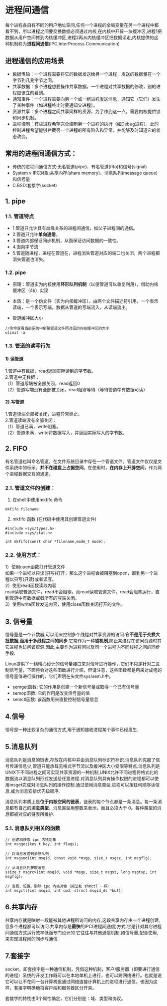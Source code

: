 # 进程间通信
每个进程各⾃有不同的⽤户地址空间,任何⼀个进程的全局变量在另⼀个进程中都看不到，所以进程之间要交换数据必须通过内核,在内核中开辟⼀块缓冲区,进程1把数据从⽤户空间拷到内核缓冲区,进程2再从内核缓冲区把数据读⾛,内核提供的这种机制称为**进程间通信**(IPC,InterProcess Communication) 

## 进程通信的应用场景

- 数据传输：一个进程需要将它的数据发送给另一个进程，发送的数据量在一个字节到几兆字节之间。
- 共享数据：多个进程想要操作共享数据，一个进程对共享数据的修改，别的进程应该立刻看到。
- 通知事件：一个进程需要向另一个或一组进程发送消息，通知它（它们）发生了某种事件（如进程终止时要通知父进程）。
- 资源共享：多个进程之间共享同样的资源。为了作到这一点，需要内核提供锁和同步机制。
- 进程控制：有些进程希望完全控制另一个进程的执行（如Debug进程），此时控制进程希望能够拦截另一个进程的所有陷入和异常，并能够及时知道它的状态改变。

## 常用的进程间通信方式：

- 传统的进程间通信方式:无名管道(pipe)、有名管道(fifo)和信号(signal)
- System v IPC对象:共享内存(share memory)、消息队列(message queue)和信号量
- C.BSD:套接字(socket) 

## 1. pipe
### 1.1. 管道特点

- 1.管道只允许具有血缘关系的进程间通信，如父子进程间的通信。
- 2.管道只允许**单向通信**。
- 3.管道内部保证同步机制，从而保证访问数据的一致性。
- 4.面向字节流
- 5.管道随进程，进程在管道在，进程消失管道对应的端口也关闭，两个进程都消失管道也消失。

### 1.2. pipe
* 原理：管道实为内核使用**环形队列机制**（以便管道可以重复利用），借助内核缓冲区（4k）实现
* 本质：是一个伪文件（实为内核缓冲区），由两个文件描述符引用，一个表示读端，一个表示写端。数据从管道的写端流入，从读端流出。

* 管道缓冲区大小
```
//命令查看当前系统中创建管道文件所对应的内核缓冲区的大小
ulimit -a
```

### 1.3. 管道的读写行为

#### 1).读管道
1.管道中有数据，read返回实际读到的字节数。  
2.管道中无数据：  
（1）管道写端被全部关闭，read返回0  
（2）管道写端没有全部被关闭，read阻塞等待（等待管道中有数据可读）  
#### 2).写管道
1.管道读端全部被关闭，进程异常终止。  
2.管道读端没有全部关闭：  
（1）管道已满，write阻塞。  
（2）管道未满，write将数据写入，并返回实际写入的字节数。  
## 2. FIFO
有名管道也叫命名管道，在文件系统目录中存在一个管道文件。管道文件仅仅是文件系统中的标示，**并不在磁盘上占据空间**。在使用时，**在内存上开辟空间**，作为两个进程数据交互的通道。
### 2.1. 管道文件的创建：
1) 在shell中使用mkfifo 命令 
```
mkfifo filename
```
2) mkfifo 函数 (在代码中使用其创建管道文件) 
```
#include <sys/types.h>
#include <sys/stat.h>

int mkfifo(const char *filename,mode_t mode);
```
### 2.2. 使用方式：
1）使用open函数打开管道文件  
如果一个进程以只读(只写)打开，那么这个进程会被阻塞到open，直到另一个进程以只写(只读)或者读写。  
2）使用read函数读取内容  
read读取普通文件，read不会阻塞。而read读取管道文件，read会阻塞运行，直到管道中有数据或者所有的写端关闭。  
3）使用write函数发送内容，使用close函数关闭打开的文件。

## 3. 信号量

信号量是一个计数器,可以用来控制多个线程对共享资源的访问.**它不是用于交换大批数据,而用于多线程之间的同步**.它常作为一种**锁机制**,防止某进程在访问资源时其它进程也访问该资源.因此,主要作为进程间以及同一个进程内不同线程之间的同步手段.

Linux提供了一组精心设计的信号量接口来对信号进行操作，它们不只是针对二进制信号量，下面将会对这些函数进行介绍，但请注意，这些函数都是用来对成组的信号量值进行操作的。它们声明在头文件sys/sem.h中。

* semget函数: 它的作用是创建一个新信号量或取得一个已有信号量
* semop函数: 它的作用是改变信号量的值
* semctl函数: 该函数用来直接控制信号量信息

## 4.信号

信号是一种比较复杂的通信方式,用于通知接收进程某个事件已经发生.
## 5.消息队列

消息队列是消息的链表,存放在内核中并由消息队列标识符标识.消息队列克服了信号传递信息少,管道只能承载无格式字节流以及缓冲区大小受限等特点.消息队列是UNIX下不同进程之间可实现共享资源的一种机制,UNIX允许不同进程将格式化的数据流以消息队列形式发送给任意进程.对消息队列具有操作权限的进程都可以使用msget完成对消息队列的操作控制.通过使用消息类型,进程可以按任何顺序读信息,或为消息安排优先级顺序.

消息队列本质上是**位于内核空间的链表**，链表的每个节点都是一条消息。每一条消息都有自己的**消息类型**，消息类型用整数来表示，而且必须大于 0。每种类型的消息都被对应的链表所维护.

### 5.1. 消息队列相关的函数
```
// 创建和获取 ipc 内核对象
int msgget(key_t key, int flags);

// 将消息发送到消息队列
int msgsnd(int msqid, const void *msgp, size_t msgsz, int msgflg);

// 从消息队列获取消息
ssize_t msgrcv(int msqid, void *msgp, size_t msgsz, long msgtyp, int msgflg);

// 查看、设置、删除 ipc 内核对象（用法和 shmctl 一样）
int msgctl(int msqid, int cmd, struct msqid_ds *buf);

```
## 6.共享内存

共享内存就是映射一段能被其他进程所访问的内存,这段共享内存由一个进程创建,但多个进程都可以访问.共享内存是**最快**的IPC(进程间通信)方式,它是针对其它进程间通信方式运行效率低而专门设计的.它往往与其他通信机制,如信号量,配合使用,来实现进程间的同步与通信.
## 7.套接字

socket，即套接字是一种通信机制，凭借这种机制，客户/服务器（即要进行通信的进程）系统的开发工作既可以在本地单机上进行，也可以跨网络进行。也就是说它可以让不在同一台计算机但通过网络连接计算机上的进程进行通信。也因为这样，套接字明确地将客户端和服务器区分开来。

套接字的特性由3个属性确定，它们分别是：域、类型和协议。